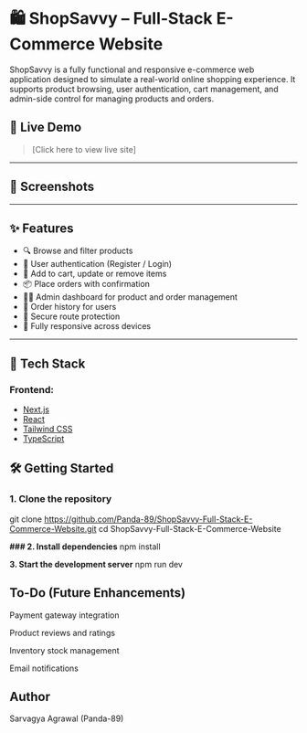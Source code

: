 # 🛍️ ShopSavvy – Full-Stack E-Commerce Website

ShopSavvy is a fully functional and responsive e-commerce web application designed to simulate a real-world online shopping experience. It supports product browsing, user authentication, cart management, and admin-side control for managing products and orders.

## 🚀 Live Demo
> [Click here to view live site]   

---

## 📸 Screenshots


---

## ✨ Features

- 🔍 Browse and filter products
- 👤 User authentication (Register / Login)
- 🛒 Add to cart, update or remove items
- 📦 Place orders with confirmation
- 👨‍💼 Admin dashboard for product and order management
- 🧾 Order history for users
- 🔐 Secure route protection
- 📱 Fully responsive across devices

---

## 🧰 Tech Stack

### Frontend:
- [Next.js](https://nextjs.org/)
- [React](https://react.dev/)
- [Tailwind CSS](https://tailwindcss.com/)
- [TypeScript](https://www.typescriptlang.org/)


## 🛠️ Getting Started

### 1. Clone the repository
git clone https://github.com/Panda-89/ShopSavvy-Full-Stack-E-Commerce-Website.git
cd ShopSavvy-Full-Stack-E-Commerce-Website

**### 2. Install dependencies**
npm install

**3. Start the development server**
npm run dev


## To-Do (Future Enhancements)

Payment gateway integration

Product reviews and ratings

Inventory stock management

Email notifications

##  Author

Sarvagya Agrawal (Panda-89)
